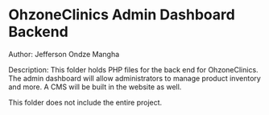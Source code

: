 # OhzoneClinics Admin Dashboard Backend

Author: Jefferson Ondze Mangha

Description: This folder holds PHP files for the back end for OhzoneClinics. The admin dashboard will allow administrators to manage product
inventory and more. A CMS will be built in the website as well.

This folder does not include the entire project.
